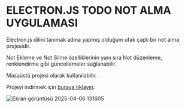 # ELECTRON.JS TODO NOT ALMA UYGULAMASI 

<p> Electron.js dilini tanımak adına yapmış olduğum ufak çaplı bir not alma projesidir.</p>
<p>Not Ekleme ve Not Silme özelliklerinin yanı sıra Not düzenleme, renklendirme gibi güncellemeler sağlanabilir.</p>
<p>Masaüstü projesi olarak kullanılabilir.</p>


<p>Projeyi indirmek için <a href="https://drive.google.com/file/d/1xItOaYw5fptct57qzNenz9JxWC-jL4Fh/view?usp=sharing" target="_blank">buraya tıklayın</a>.</p>


![Ekran görüntüsü 2025-04-06 131605](https://github.com/user-attachments/assets/5085dc11-4e72-47ff-848e-e4fa283a2bf5)
